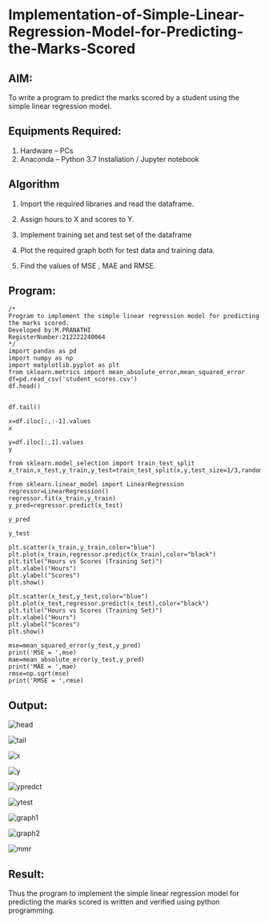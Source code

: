 # Implementation-of-Simple-Linear-Regression-Model-for-Predicting-the-Marks-Scored

## AIM:
To write a program to predict the marks scored by a student using the simple linear regression model.

## Equipments Required:
1. Hardware – PCs
2. Anaconda – Python 3.7 Installation / Jupyter notebook

## Algorithm
 1. Import the required libraries and read the dataframe.

 2. Assign hours to X and scores to Y.

 3. Implement training set and test set of the dataframe

 4. Plot the required graph both for test data and training data.

 5. Find the values of MSE , MAE and RMSE.

## Program:
```
/*
Program to implement the simple linear regression model for predicting the marks scored.
Developed by:M.PRANATHI 
RegisterNumber:212222240064
*/
import pandas as pd
import numpy as np
import matplotlib.pyplot as plt
from sklearn.metrics import mean_absolute_error,mean_squared_error
df=pd.read_csv('student_scores.csv')
df.head()


df.tail()

x=df.iloc[:,:-1].values
x

y=df.iloc[:,1].values
y

from sklearn.model_selection import train_test_split
x_train,x_test,y_train,y_test=train_test_split(x,y,test_size=1/3,random_state=0)

from sklearn.linear_model import LinearRegression
regressor=LinearRegression()
regressor.fit(x_train,y_train)
y_pred=regressor.predict(x_test)

y_pred

y_test

plt.scatter(x_train,y_train,color="blue")
plt.plot(x_train,regressor.predict(x_train),color="black")
plt.title("Hours vs Scores (Training Set)")
plt.xlabel("Hours")
plt.ylabel("Scores")
plt.show()

plt.scatter(x_test,y_test,color="blue")
plt.plot(x_test,regressor.predict(x_test),color="black")
plt.title("Hours vs Scores (Training Set)")
plt.xlabel("Hours")
plt.ylabel("Scores")
plt.show()

mse=mean_squared_error(y_test,y_pred)
print('MSE = ',mse)
mae=mean_absolute_error(y_test,y_pred)
print('MAE = ',mae)
rmse=np.sqrt(mse)
print('RMSE = ',rmse)
```

## Output:
![head](https://user-images.githubusercontent.com/118343610/229328806-0a49696a-1bc5-4c8f-ae61-0255e187c85d.png)


![tail](https://user-images.githubusercontent.com/118343610/229328832-25c89c2d-7043-46d6-89bb-15d8a0ae985a.png)


![x](https://user-images.githubusercontent.com/118343610/229328862-27860830-a562-48c4-889b-b84f88011e64.png)


![y](https://user-images.githubusercontent.com/118343610/229328894-a4677e32-a3e3-43eb-a17a-224d8405019b.png)


![ypredct](https://user-images.githubusercontent.com/118343610/229328976-e304ef5c-ea48-4e2f-a214-9ea9cbe4fbc5.png)


![ytest](https://user-images.githubusercontent.com/118343610/229328982-064c7ea0-ea19-4208-8ff1-df7917aac330.png)


![graph1](https://user-images.githubusercontent.com/118343610/229329001-3e169c03-510d-4706-a0e1-d3bacf7bc305.png)


![graph2](https://user-images.githubusercontent.com/118343610/229329017-5b85ceca-bbbd-4155-802a-5595aa230ea2.png)


![mmr](https://user-images.githubusercontent.com/118343610/229329037-31359559-63b5-4046-9c90-643b2467a3eb.png)




## Result:
Thus the program to implement the simple linear regression model for predicting the marks scored is written and verified using python programming.
